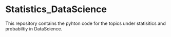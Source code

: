 # Statistics_DataScience
This repository contains the pyhton code for the topics under statisitics and probabiltiy in DataScience.
